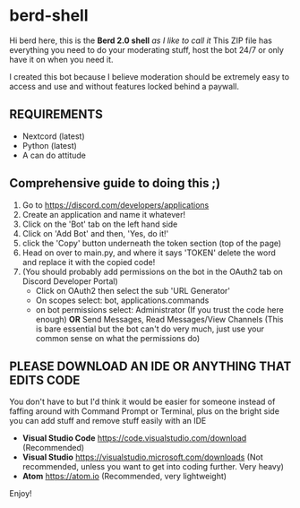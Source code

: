 # berd-shell

Hi berd here, this is the **Berd 2.0 shell** *as I like to call it* This ZIP file has everything you need to do your moderating stuff, host the bot 24/7 or only have it on when you need it. 

I created this bot because I believe moderation should be extremely easy to access and use and without features locked behind a paywall.

## **REQUIREMENTS**
- Nextcord (latest)
- Python (latest)
- A can do attitude

## **Comprehensive guide to doing this ;)**
1. Go to https://discord.com/developers/applications
2. Create an application and name it whatever!
3. Click on the 'Bot' tab on the left hand side
4. Click on 'Add Bot' and then, 'Yes, do it!'
5. click the 'Copy' button underneath the token section (top of the page)
6. Head on over to main.py, and where it says 'TOKEN' delete the word and replace it with the copied code!
7. (You should probably add permissions on the bot in the OAuth2 tab on Discord Developer Portal)
    - Click on OAuth2 then select the sub 'URL Generator'
    - On scopes select: bot, applications.commands
    - on bot permissions select: Administrator (If you trust the code here enough) **OR** Send Messages, Read Messages/View Channels (This is bare essential but the bot       can't do very much, just use your common sense on what the permissions do)
    
## **PLEASE DOWNLOAD AN IDE OR ANYTHING THAT EDITS CODE**
You don't have to but I'd think it would be easier for someone instead of faffing around with Command Prompt or Terminal, plus on the bright side you can add stuff and remove stuff easily with an IDE 

- **Visual Studio Code** https://code.visualstudio.com/download (Recommended)
- **Visual Studio** https://visualstudio.microsoft.com/downloads (Not recommended, unless you want to get into coding further. Very heavy)
- **Atom** https://atom.io (Recommended, very lightweight)    

Enjoy!
